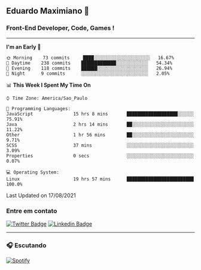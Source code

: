 ## Eduardo Maximiano 👋

### Front-End Developer, Code, Games !

---

<!--START_SECTION:waka-->
**I'm an Early 🐤** 

```text
🌞 Morning    73 commits     ████░░░░░░░░░░░░░░░░░░░░░   16.67% 
🌆 Daytime    238 commits    █████████████░░░░░░░░░░░░   54.34% 
🌃 Evening    118 commits    ██████░░░░░░░░░░░░░░░░░░░   26.94% 
🌙 Night      9 commits      ░░░░░░░░░░░░░░░░░░░░░░░░░   2.05%

```


📊 **This Week I Spent My Time On** 

```text
⌚︎ Time Zone: America/Sao_Paulo

💬 Programming Languages: 
JavaScript               15 hrs 8 mins       ███████████████████░░░░░░   75.91% 
Java                     2 hrs 14 mins       ██░░░░░░░░░░░░░░░░░░░░░░░   11.22% 
Other                    1 hr 56 mins        ██░░░░░░░░░░░░░░░░░░░░░░░   9.71% 
SCSS                     37 mins             ░░░░░░░░░░░░░░░░░░░░░░░░░   3.09% 
Properties               0 secs              ░░░░░░░░░░░░░░░░░░░░░░░░░   0.07%

💻 Operating System: 
Linux                    19 hrs 57 mins      █████████████████████████   100.0%

```


 Last Updated on 17/08/2021
<!--END_SECTION:waka-->

### Entre em contato

[![Twitter Badge](https://img.shields.io/badge/-@edmaxi-1ca0f1?style=flat-square&labelColor=1ca0f1&logo=twitter&logoColor=white&link=https://twitter.com/edmaxi)](https://twitter.com/edmaxi)
[![Linkedin Badge](https://img.shields.io/badge/-Eduardo_Maximiano-0077B5?style=flat-square&logo=Linkedin&logoColor=white&link=https://www.linkedin.com/in/maximiano-eduardo)](https://www.linkedin.com/in/maximiano-eduardo)

---

### 🎧 Escutando
[![Spotify](https://novatorem-sandy.vercel.app/api/spotify)](https://open.spotify.com/user/comgigo)
